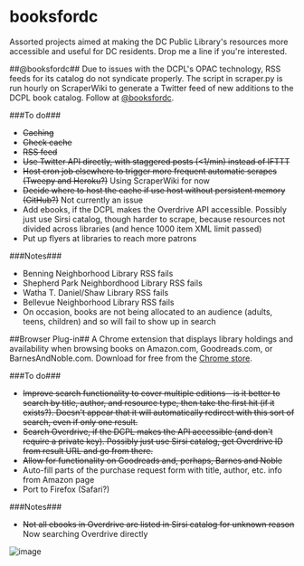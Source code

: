 # booksfordc
Assorted projects aimed at making the DC Public Library's resources more accessible and useful for DC residents. Drop me a line if you're interested.

##@booksfordc##
Due to issues with the DCPL's OPAC technology, RSS feeds for its catalog do not syndicate properly. The script in scraper.py is run hourly on ScraperWiki to generate a Twitter feed of new additions to the DCPL book catalog. Follow at [@booksfordc](https://twitter.com/booksfordc).

###To do###
* ~~Caching~~
* ~~Check cache~~
* ~~RSS feed~~
* ~~Use Twitter API directly, with staggered posts (<1/min) instead of IFTTT~~
* ~~Host cron job elsewhere to trigger more frequent automatic scrapes (Tweepy and Heroku?)~~ Using ScraperWiki for now
* ~~Decide where to host the cache if use host without persistent memory (GitHub?)~~ Not currently an issue
* Add ebooks, if the DCPL makes the Overdrive API accessible. Possibly just use Sirsi catalog, though harder to scrape, because resources not divided across libraries (and hence 1000 item XML limit passed)
* Put up flyers at libraries to reach more patrons

###Notes###
* Benning Neighborhood Library RSS fails
* Shepherd Park Neighbordhood Library RSS fails
* Watha T. Daniel/Shaw Library RSS fails
* Bellevue Neighborhood Library RSS fails
* On occasion, books are not being allocated to an audience (adults, teens, children) and so will fail to show up in search

##Browser Plug-in##
A Chrome extension that displays library holdings and availability when browsing books on Amazon.com, Goodreads.com, or BarnesAndNoble.com. Download for free from the [Chrome store](https://chrome.google.com/webstore/detail/booksfordc/plbkclaloadjhljkijjnlingopbahndg).

###To do###
* ~~Improve search functionality to cover multiple editions—is it better to search by title, author, and resource type, then take the first hit (if it exists?). Doesn't appear that it will automatically redirect with this sort of search, even if only one result.~~
* ~~Search Overdrive, if the DCPL makes the API accessible (and don't require a private key). Possibly just use Sirsi catalog, get Overdrive ID from result URL and go from there.~~
* ~~Allow for functionality on Goodreads and, perhaps, Barnes and Noble~~
* Auto-fill parts of the purchase request form with title, author, etc. info from Amazon page
* Port to Firefox (Safari?)

###Notes###
* ~~Not all ebooks in Overdrive are listed in Sirsi catalog for unknown reason~~ Now searching Overdrive directly

![image](https://cloud.githubusercontent.com/assets/4269640/6477965/8fe3d6ac-c1f7-11e4-82a1-401a4ae68a88.png)
